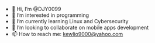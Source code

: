 - 👋 Hi, I’m @DJY0099
- 👀 I’m interested in programming
- 🌱 I’m currently learning Linux and Cybersecurity
- 💞️ I’m looking to collaborate on mobile apps development
- 📫 How to reach me: kewlio9000@yahoo.com

<!---
DJY0099/DJY0099 is a ✨ special ✨ repository because its `README.md` (this file) appears on your GitHub profile.
You can click the Preview link to take a look at your changes.
--->
